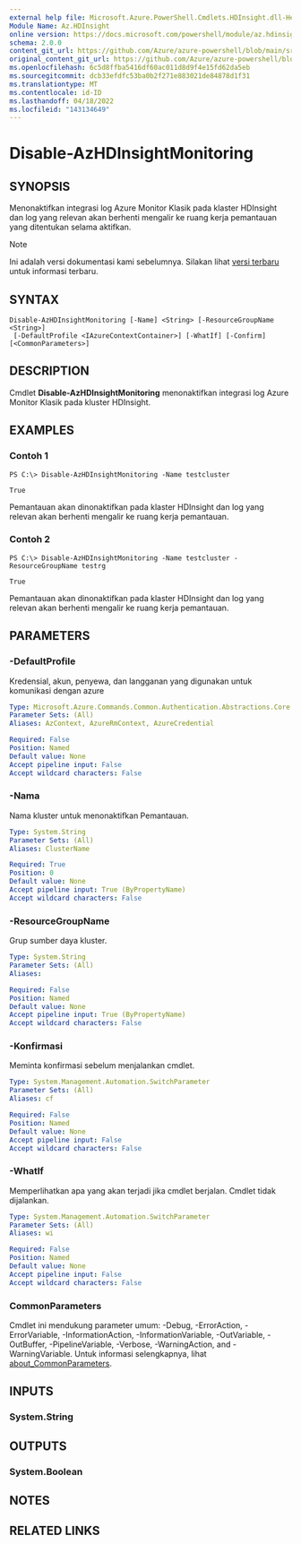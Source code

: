 ```yaml
---
external help file: Microsoft.Azure.PowerShell.Cmdlets.HDInsight.dll-Help.xml
Module Name: Az.HDInsight
online version: https://docs.microsoft.com/powershell/module/az.hdinsight/disable-azhdinsightmonitoring
schema: 2.0.0
content_git_url: https://github.com/Azure/azure-powershell/blob/main/src/HDInsight/HDInsight/help/Disable-AzHDInsightMonitoring.md
original_content_git_url: https://github.com/Azure/azure-powershell/blob/main/src/HDInsight/HDInsight/help/Disable-AzHDInsightMonitoring.md
ms.openlocfilehash: 6c5d8ffba5416df60ac011d8d9f4e15fd62da5eb
ms.sourcegitcommit: dcb33efdfc53ba0b2f271e883021de84878d1f31
ms.translationtype: MT
ms.contentlocale: id-ID
ms.lasthandoff: 04/18/2022
ms.locfileid: "143134649"
---
```

# Disable-AzHDInsightMonitoring

## SYNOPSIS
Menonaktifkan integrasi log Azure Monitor Klasik pada klaster HDInsight dan log yang relevan akan berhenti mengalir ke ruang kerja pemantauan yang ditentukan selama aktifkan.

> [!NOTE]
>Ini adalah versi dokumentasi kami sebelumnya. Silakan lihat [versi terbaru](/powershell/module/az.hdinsight/disable-azhdinsightmonitoring) untuk informasi terbaru.

## SYNTAX

```
Disable-AzHDInsightMonitoring [-Name] <String> [-ResourceGroupName <String>]
 [-DefaultProfile <IAzureContextContainer>] [-WhatIf] [-Confirm] [<CommonParameters>]
```

## DESCRIPTION
Cmdlet **Disable-AzHDInsightMonitoring** menonaktifkan integrasi log Azure Monitor Klasik pada kluster HDInsight.

## EXAMPLES

### Contoh 1
```
PS C:\> Disable-AzHDInsightMonitoring -Name testcluster

True
```

Pemantauan akan dinonaktifkan pada klaster HDInsight dan log yang relevan akan berhenti mengalir ke ruang kerja pemantauan.

### Contoh 2
```
PS C:\> Disable-AzHDInsightMonitoring -Name testcluster -ResourceGroupName testrg

True
```

Pemantauan akan dinonaktifkan pada klaster HDInsight dan log yang relevan akan berhenti mengalir ke ruang kerja pemantauan.

## PARAMETERS

### -DefaultProfile
Kredensial, akun, penyewa, dan langganan yang digunakan untuk komunikasi dengan azure

```yaml
Type: Microsoft.Azure.Commands.Common.Authentication.Abstractions.Core.IAzureContextContainer
Parameter Sets: (All)
Aliases: AzContext, AzureRmContext, AzureCredential

Required: False
Position: Named
Default value: None
Accept pipeline input: False
Accept wildcard characters: False
```

### -Nama
Nama kluster untuk menonaktifkan Pemantauan.

```yaml
Type: System.String
Parameter Sets: (All)
Aliases: ClusterName

Required: True
Position: 0
Default value: None
Accept pipeline input: True (ByPropertyName)
Accept wildcard characters: False
```

### -ResourceGroupName
Grup sumber daya kluster.

```yaml
Type: System.String
Parameter Sets: (All)
Aliases:

Required: False
Position: Named
Default value: None
Accept pipeline input: True (ByPropertyName)
Accept wildcard characters: False
```

### -Konfirmasi
Meminta konfirmasi sebelum menjalankan cmdlet.

```yaml
Type: System.Management.Automation.SwitchParameter
Parameter Sets: (All)
Aliases: cf

Required: False
Position: Named
Default value: None
Accept pipeline input: False
Accept wildcard characters: False
```

### -WhatIf
Memperlihatkan apa yang akan terjadi jika cmdlet berjalan. Cmdlet tidak dijalankan.

```yaml
Type: System.Management.Automation.SwitchParameter
Parameter Sets: (All)
Aliases: wi

Required: False
Position: Named
Default value: None
Accept pipeline input: False
Accept wildcard characters: False
```

### CommonParameters
Cmdlet ini mendukung parameter umum: -Debug, -ErrorAction, -ErrorVariable, -InformationAction, -InformationVariable, -OutVariable, -OutBuffer, -PipelineVariable, -Verbose, -WarningAction, and -WarningVariable. Untuk informasi selengkapnya, lihat [about_CommonParameters](http://go.microsoft.com/fwlink/?LinkID=113216).

## INPUTS

### System.String

## OUTPUTS

### System.Boolean

## NOTES

## RELATED LINKS
